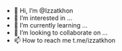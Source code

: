 - 👋 Hi, I’m @Izzatkhon
- 👀 I’m interested in ...
- 🌱 I’m currently learning ...
- 💞️ I’m looking to collaborate on ...
- 📫 How to reach me t.me/izzatkhon

<!---
Izzatkhon/Izzatkhon is a ✨ special ✨ repository because its `README.md` (this file) appears on your GitHub profile.
You can click the Preview link to take a look at your changes.
--->
